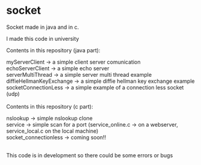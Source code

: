 # socket
Socket made in java and in c.

I made this code in university

Contents in this repository (java part): <br />

myServerClient -> a simple client server comunication <br />
echoServerClient -> a simple echo server <br />
serverMultiThread -> a simple server multi thread example <br />
diffieHellmanKeyExchange -> a simple diffie hellman key exchange example <br />
socketConnectionLess -> a simple example of a connection less socket (udp) <br />
<br />
Contents in this repository (c part): <br />

nslookup -> simple nslookup clone <br />
service -> simple scan for a port (service_online.c -> on a webserver, service_local.c on the local machine) <br />
socket_connectionless -> coming soon!! 

<br />
This code is in development so there could be some errors or bugs
